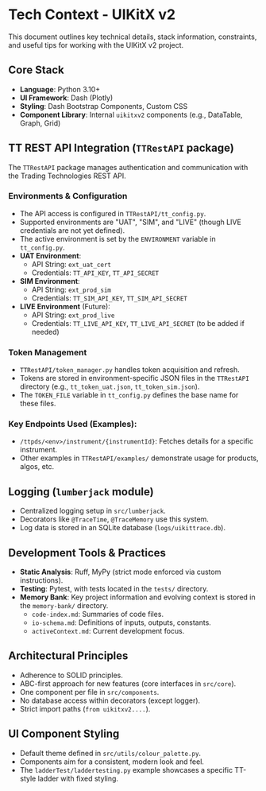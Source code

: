 # Tech Context - UIKitX v2

This document outlines key technical details, stack information, constraints, and useful tips for working with the UIKitX v2 project.

## Core Stack
- **Language**: Python 3.10+
- **UI Framework**: Dash (Plotly)
- **Styling**: Dash Bootstrap Components, Custom CSS
- **Component Library**: Internal `uikitxv2` components (e.g., DataTable, Graph, Grid)

## TT REST API Integration (`TTRestAPI` package)

The `TTRestAPI` package manages authentication and communication with the Trading Technologies REST API.

### Environments & Configuration
- The API access is configured in `TTRestAPI/tt_config.py`.
- Supported environments are "UAT", "SIM", and "LIVE" (though LIVE credentials are not yet defined).
- The active environment is set by the `ENVIRONMENT` variable in `tt_config.py`.
- **UAT Environment**:
  - API String: `ext_uat_cert`
  - Credentials: `TT_API_KEY`, `TT_API_SECRET`
- **SIM Environment**:
  - API String: `ext_prod_sim`
  - Credentials: `TT_SIM_API_KEY`, `TT_SIM_API_SECRET`
- **LIVE Environment** (Future):
  - API String: `ext_prod_live`
  - Credentials: `TT_LIVE_API_KEY`, `TT_LIVE_API_SECRET` (to be added if needed)

### Token Management
- `TTRestAPI/token_manager.py` handles token acquisition and refresh.
- Tokens are stored in environment-specific JSON files in the `TTRestAPI` directory (e.g., `tt_token_uat.json`, `tt_token_sim.json`).
- The `TOKEN_FILE` variable in `tt_config.py` defines the base name for these files.

### Key Endpoints Used (Examples):
- `/ttpds/<env>/instrument/{instrumentId}`: Fetches details for a specific instrument.
- Other examples in `TTRestAPI/examples/` demonstrate usage for products, algos, etc.

## Logging (`lumberjack` module)
- Centralized logging setup in `src/lumberjack`.
- Decorators like `@TraceTime`, `@TraceMemory` use this system.
- Log data is stored in an SQLite database (`logs/uikittrace.db`).

## Development Tools & Practices
- **Static Analysis**: Ruff, MyPy (strict mode enforced via custom instructions).
- **Testing**: Pytest, with tests located in the `tests/` directory.
- **Memory Bank**: Key project information and evolving context is stored in the `memory-bank/` directory.
  - `code-index.md`: Summaries of code files.
  - `io-schema.md`: Definitions of inputs, outputs, constants.
  - `activeContext.md`: Current development focus.

## Architectural Principles
- Adherence to SOLID principles.
- ABC-first approach for new features (core interfaces in `src/core`).
- One component per file in `src/components`.
- No database access within decorators (except logger).
- Strict import paths (`from uikitxv2....`).

## UI Component Styling
- Default theme defined in `src/utils/colour_palette.py`.
- Components aim for a consistent, modern look and feel.
- The `ladderTest/laddertesting.py` example showcases a specific TT-style ladder with fixed styling.
